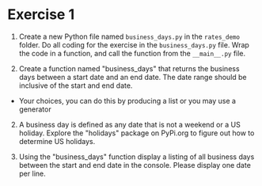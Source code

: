 # Exercise 1

1. Create a new Python file named `business_days.py` in the `rates_demo` folder. Do all coding for the exercise in the `business_days.py` file. Wrap the code in a function, and call the function from the `__main__.py` file.

1. Create a function named "business_days" that returns the business days between a start date and an end date. The date range should be inclusive of the start and end date.

- Your choices, you can do this by producing a list or you may use a generator

2. A business day is defined as any date that is not a weekend or a US holiday. Explore the "holidays" package on PyPi.org to figure out how to determine US holidays.

3. Using the "business_days" function display a listing of all business days between the start and end date in the console. Please display one date per line.